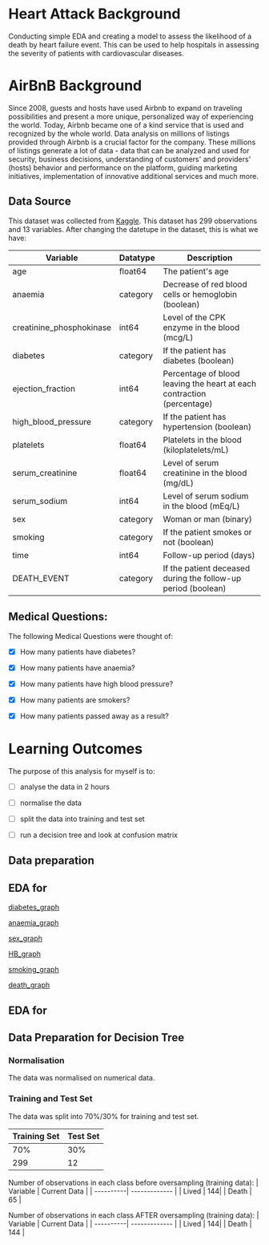 # Heart Attack Background
Conducting simple EDA and creating a model to assess the likelihood of a death by heart failure event.
This can be used to help hospitals in assessing the severity of patients with cardiovascular diseases.

# AirBnB Background
Since 2008, guests and hosts have used Airbnb to expand on traveling possibilities and present a more unique, personalized way of experiencing the world. Today, Airbnb became one of a kind service that is used and recognized by the whole world. Data analysis on millions of listings provided through Airbnb is a crucial factor for the company. These millions of listings generate a lot of data - data that can be analyzed and used for security, business decisions, understanding of customers' and providers' (hosts) behavior and performance on the platform, guiding marketing initiatives, implementation of innovative additional services and much more.


## Data Source
This dataset was collected from [Kaggle](https://www.kaggle.com/andrewmvd/heart-failure-clinical-data). 
This dataset has 299 observations and 13 variables.
After changing the datetupe in the dataset, this is what we have:

| Variable| Datatype | Description |
| ----------| ------------- | -------- |
| age | float64 | The patient's age |
| anaemia | category | Decrease of red blood cells or hemoglobin (boolean) |
| creatinine_phosphokinase | int64 | Level of the CPK enzyme in the blood (mcg/L) |
| diabetes | category | If the patient has diabetes (boolean) |
| ejection_fraction | int64 | Percentage of blood leaving the heart at each contraction (percentage) |
| high_blood_pressure | category | If the patient has hypertension (boolean) |
| platelets | float64 | Platelets in the blood (kiloplatelets/mL) |
| serum_creatinine | float64 | Level of serum creatinine in the blood (mg/dL) |
| serum_sodium | int64 | Level of serum sodium in the blood (mEq/L)|
| sex | category | Woman or man (binary) |
| smoking | category |If the patient smokes or not (boolean) |
| time | int64 | Follow-up period (days) |
| DEATH_EVENT | category | If the patient deceased during the follow-up period (boolean) |


## Medical Questions:
The following Medical Questions were thought of:

- [x] How many patients have diabetes?
- [x] How many patients have anaemia?
- [x] How many patients have high blood pressure?
- [x] How many patients are smokers?
- [x] How many patients passed away as a result?



# Learning Outcomes

The purpose of this analysis for myself is to: 
- [ ] analyse the data in 2 hours
- [ ] normalise the data
- [ ] split the data into training and test set
- [ ] run a decision tree and look at confusion matrix 


## Data preparation


## EDA for
[diabetes_graph](https://github.com/kjonina/heart_attaick_data/blob/main/graph/diabetes_graph.png)

[anaemia_graph](https://github.com/kjonina/heart_attaick_data/blob/main/graph/anaemia_graph.png)

[sex_graph](https://github.com/kjonina/heart_attaick_data/blob/main/graph/sex_graph.png)

[HB_graph](https://github.com/kjonina/heart_attaick_data/blob/main/graph/HB_graph.png)

[smoking_graph](https://github.com/kjonina/heart_attaick_data/blob/main/graph/smoking_graph.png)

[death_graph](https://github.com/kjonina/heart_attaick_data/blob/main/graph/death_graph%20.png)



## EDA for

## Data Preparation for Decision Tree
### Normalisation 
The data was normalised on numerical data. 


### Training and Test Set
The data was split into 70%/30% for training and test set.

| Training Set | Test Set |
| ----------| ------------- |
| 70% | 30% | 
| 299 | 12 | 

Number of observations in each class before oversampling (training data):
| Variable | Current Data |
| ----------| ------------- |
| Lived | 144| 
| Death | 65 | 

Number of observations in each class AFTER oversampling (training data):
| Variable | Current Data |
| ----------| ------------- |
| Lived | 144| 
| Death | 144 | 

